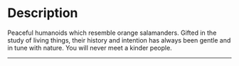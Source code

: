# Description
Peaceful humanoids which resemble orange salamanders. Gifted in the study of living things, their history and intention has always been gentle and in tune with nature. You will never meet a kinder people.

---
